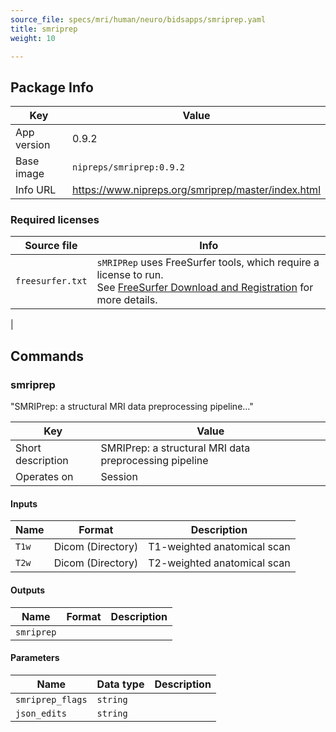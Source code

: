 ```yaml
---
source_file: specs/mri/human/neuro/bidsapps/smriprep.yaml
title: smriprep
weight: 10

---
```


## Package Info
|Key|Value|
|---|-----|
|App version|0.9.2|
|Base image|`nipreps/smriprep:0.9.2`|
|Info URL|https://www.nipreps.org/smriprep/master/index.html|

### Required licenses
|Source file|Info|
|-----------|----|
|`freesurfer.txt`|`sMRIPRep` uses FreeSurfer tools, which require a license to run.<br> See [FreeSurfer Download and Registration](https://surfer.nmr.mgh.harvard.edu/registration.html) for more details.
|

## Commands
### smriprep
"SMRIPrep: a structural MRI data preprocessing pipeline..."


|Key|Value|
|---|-----|
|Short description|SMRIPrep: a structural MRI data preprocessing pipeline|
|Operates on|Session|
#### Inputs
|Name|Format|Description|
|----|------|-----------|
|`T1w`|<span data-toggle="tooltip" data-placement="bottom" title="medimage:Dicom" aria-label="medimage:Dicom">Dicom (Directory)</span>|T1-weighted anatomical scan|
|`T2w`|<span data-toggle="tooltip" data-placement="bottom" title="medimage:Dicom" aria-label="medimage:Dicom">Dicom (Directory)</span>|T2-weighted anatomical scan|

#### Outputs
|Name|Format|Description|
|----|------|-----------|
|`smriprep`|||

#### Parameters
|Name|Data type|Description|
|----|---------|-----------|
|`smriprep_flags`|`string`||
|`json_edits`|`string`||

